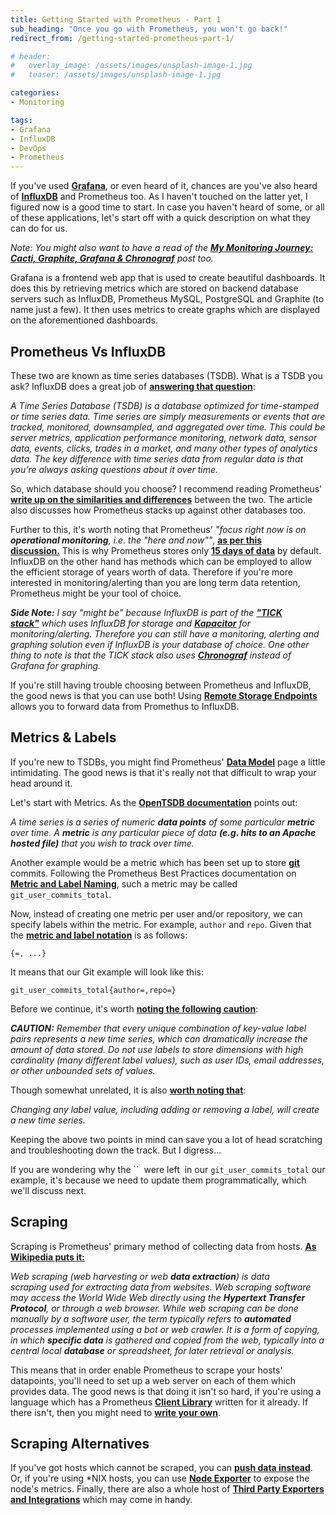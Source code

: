 ```yaml
---
title: Getting Started with Prometheus - Part 1
sub_heading: "Once you go with Prometheus, you won't go back!"
redirect_from: /getting-started-prometheus-part-1/

# header:
#   overlay_image: /assets/images/unsplash-image-1.jpg
#   teaser: /assets/images/unsplash-image-1.jpg

categories:
- Monitoring

tags:
- Grafana
- InfluxDB
- DevOps
- Prometheus
---
```

If you've used [**Grafana**](/tags/#grafana), or even heard of it, chances are you've also heard of [**InfluxDB**](/getting-know-influxdb/) and Prometheus too. As I haven't touched on the latter yet, I figured now is a good time to start. In case you haven't heard of some, or all of these applications, let's start off with a quick description on what they can do for us.

_Note: You might also want to have a read of the [**My Monitoring Journey: Cacti, Graphite, Grafana & Chronograf**](/monitoring-journey-cacti-graphite-grafana-chronograf/) post too._

Grafana is a frontend web app that is used to create beautiful dashboards. It does this by retrieving metrics which are stored on backend database servers such as InfluxDB, Prometheus MySQL, PostgreSQL and Graphite (to name just a few). It then uses metrics to create graphs which are displayed on the aforementioned dashboards.

## Prometheus Vs InfluxDB

These two are known as time series databases (TSDB). What is a TSDB you ask? InfluxDB does a great job of [**answering that question**](https://www.influxdata.com/time-series-database/):

_A Time Series Database (TSDB) is a database optimized for time-stamped or time series data. Time series are simply measurements or events that are tracked, monitored, downsampled, and aggregated over time. This could be server metrics, application performance monitoring, network data, sensor data, events, clicks, trades in a market, and many other types of analytics data. The key difference with time series data from regular data is that you’re always asking questions about it over time._

So, which database should you choose? I recommend reading Prometheus' [**write up on the similarities and differences**](https://prometheus.io/docs/introduction/comparison/#prometheus-vs.-influxdb) between the two. The article also discusses how Prometheus stacks up against other databases too.

Further to this, it's worth noting that Prometheus' _"focus right now is on **operational monitoring**, i.e. the "here and now""_, [**as per this discussion.**](https://github.com/prometheus/prometheus/issues/1381) This is why Prometheus stores only [**15 days of data**](https://prometheus.io/docs/prometheus/latest/storage/) by default. InfluxDB on the other hand has methods which can be employed to allow the efficient storage of years worth of data. Therefore if you're more interested in monitoring/alerting than you are long term data retention, Prometheus might be your tool of choice.

_**Side Note:** I say "might be" because InfluxDB is part of the [**"TICK stack"**](https://www.influxdata.com/time-series-platform/) which uses InfluxDB for storage and [**Kapacitor**](https://www.influxdata.com/time-series-platform/kapacitor/) for monitoring/alerting. Therefore you can still have a monitoring, alerting and graphing solution even if InfluxDB is your database of choice. One other thing to note is that the TICK stack also uses [**Chronograf**](https://www.influxdata.com/time-series-platform/chronograf/) instead of Grafana for graphing._

If you're still having trouble choosing between Prometheus and InfluxDB, the good news is that you can use both! Using [**Remote Storage Endpoints**](https://prometheus.io/docs/operating/integrations/#remote-endpoints-and-storage) allows you to forward data from Promethus to InfluxDB.

## Metrics & Labels

If you're new to TSDBs, you might find Prometheus' [**Data Model**](https://prometheus.io/docs/concepts/data_model/) page a little intimidating. The good news is that it's really not that difficult to wrap your head around it.

Let's start with Metrics. As the [**OpenTSDB documentation**](http://opentsdb.net/docs/build/html/user_guide/query/timeseries.html) points out:

_A time series is a series of numeric **data points** of some particular **metric** over time. A **metric** is any particular piece of data **(e.g. hits to an Apache hosted file)** that you wish to track over time._

Another example would be a metric which has been set up to store [**git**](/tags/#git) commits. Following the Prometheus Best Practices documentation on [**Metric and Label Naming**](https://prometheus.io/docs/practices/naming/), such a metric may be called `git_user_commits_total`.

Now, instead of creating one metric per user and/or repository, we can specify labels within the metric. For example, `author` and `repo`. Given that the [**metric and label notation**](https://prometheus.io/docs/concepts/data_model/) is as follows:

```
{=, ...}
``` 

It means that our Git example will look like this:

```
git_user_commits_total{author=,repo=}
``` 

Before we continue, it's worth [**noting the following caution**](https://prometheus.io/docs/practices/naming/):

_**CAUTION:** Remember that every unique combination of key-value label pairs represents a new time series, which can dramatically increase the amount of data stored. Do not use labels to store dimensions with high cardinality (many different label values), such as user IDs, email addresses, or other unbounded sets of values._

Though somewhat unrelated, it is also [**worth noting that**](https://prometheus.io/docs/concepts/data_model/):

_Changing any label value, including adding or removing a label, will create a new time series._

Keeping the above two points in mind can save you a lot of head scratching and troubleshooting down the track. But I digress...

If you are wondering why the ``  were left  in our `git_user_commits_total` our example, it's because we need to update them programmatically, which we'll discuss next.

## Scraping

Scraping is Prometheus' primary method of collecting data from hosts. [**As Wikipedia puts it:**](https://en.wikipedia.org/wiki/Web_scraping)

_Web scraping (web harvesting or web **data extraction**) is data scraping used for extracting data from websites. Web scraping software may access the World Wide Web directly using the **Hypertext Transfer Protocol**, or through a web browser. While web scraping can be done manually by a software user, the term typically refers to **automated** processes implemented using a bot or web crawler. It is a form of copying, in which **specific data** is gathered and copied from the web, typically into a central local **database** or spreadsheet, for later retrieval or analysis._

This means that in order enable Prometheus to scrape your hosts' datapoints, you'll need to set up a web server on each of them which provides data. The good news is that doing it isn't so hard, if you're using a language which has a Prometheus [**Client Library**](https://prometheus.io/docs/instrumenting/clientlibs/) written for it already. If there isn't, then you might need to [**write your own**](https://prometheus.io/docs/instrumenting/writing_clientlibs/).

## Scraping Alternatives

If you've got hosts which cannot be scraped, you can [**push data instead**](https://prometheus.io/docs/instrumenting/pushing/). Or, if you're using *NIX hosts, you can use [**Node Exporter**](https://github.com/prometheus/node_exporter) to expose the node's metrics. Finally, there are also a whole host of [**Third Party Exporters and Integrations**](https://prometheus.io/docs/instrumenting/exporters/) which may come in handy.
